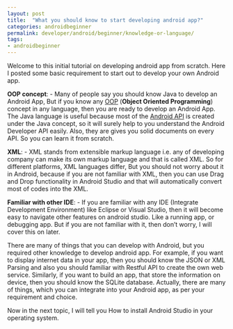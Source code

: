 ```yaml
---
layout: post
title:  "What you should know to start developing android app?"
categories: androidbeginner
permalink: developer/android/beginner/knowledge-or-language/
tags: 
- androidbeginner
---
```


Welcome to this initial tutorial on developing android app from scratch. Here I posted some basic requirement to start out to develop your own Android app.

**OOP concept**: - Many of people say you should know Java to develop an Android App, But if you know any <a href="https://en.wikipedia.org/?title=Object-oriented_programming" rel="nofollow" target="_blank">OOP</a> (**Object Oriented Programming**) concept in any language, then you are ready to develop an Android App.  The Java language is useful because most of the <a href="http://developer.android.com/reference/packages.html" rel="nofollow" target="_blank">Android API</a> is created under the Java concept, so it will surely help to you understand the Android Developer API easily. Also, they are gives you solid documents on every API.  So you can learn it from scratch.

**XML**: - XML stands from extensible markup language i.e. any of developing company can make its own markup language and that is called XML. So for different platforms, XML languages differ, But you should not worry about it in Android, because if you are not familiar with XML, then you can use Drag and Drop functionality in Android Studio and that will automatically convert most of codes into the XML.

**Familiar with other IDE**: - If you are familiar with any IDE (Integrate Development Environment) like Eclipse or Visual Studio, then it will become easy to navigate other features on android studio. Like a running app, or debugging app. But if you are not familiar with it, then don’t worry, I will cover this on later.

There are many of things that you can develop with Android, but you required other knowledge to develop android app. For example, if you want to display internet data in your app, then you should know the JSON or XML Parsing and also you should familiar with Restful API to create the own web service. Similarly, if you want to build an app, that store the information on device, then you should know the SQLite database. Actually, there are many of things, which you can integrate into your Android app, as per your requirement and choice.

Now in the next topic, I will tell you How to install Android Studio in your operating system.